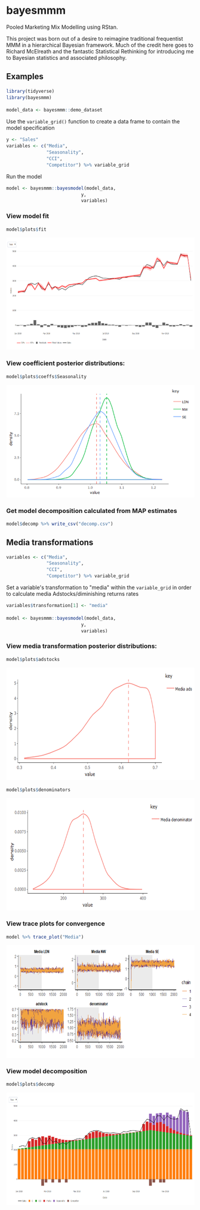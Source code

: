 # bayesmmm

Pooled Marketing Mix Modelling using RStan.

This project was born out of a desire to reimagine traditional frequentist MMM in a hierarchical Bayesian framework. Much of the credit here goes to Richard McElreath and the fantastic Statistical Rethinking for introducing me to Bayesian statistics and associated philosophy.

## Examples


```r
library(tidyverse)
library(bayesmmm)

model_data <- bayesmmm::demo_dataset
```

Use the `variable_grid()` function to create a data frame to contain the model specification

```r
y <- "Sales"
variables <- c("Media",
               "Seasonality",
               "CCI",
               "Competitor") %>% variable_grid
```
Run the model

```r
model <- bayesmmm::bayesmodel(model_data,
                            y,
                            variables)
```

### View model fit
```r
model$plots$fit
```
<p align="center">
  <img height="300" src="https://github.com/nrhodes1451/bayesmmm/blob/master/img/model.png">
</p>

### View coefficient posterior distributions:
```r
model$plots$coeffs$Seasonality
```
<p align="center">
  <img height="300" src="https://github.com/nrhodes1451/bayesmmm/blob/master/img/coeffs.png">
</p>

### Get model decomposition calculated from MAP estimates
```r
model$decomp %>% write_csv("decomp.csv")
```

## Media transformations

```r
variables <- c("Media",
               "Seasonality",
               "CCI",
               "Competitor") %>% variable_grid
```
Set a variable's transformation to "media" within the `variable_grid` in order to calculate media Adstocks/diminishing returns rates
```r
variables$transformation[1] <- "media"

model <- bayesmmm::bayesmodel(model_data,
                            y,
                            variables)
```

### View media transformation posterior distributions:

```r
model$plots$adstocks
```

<p align="center">
  <img height="300" src="https://github.com/nrhodes1451/bayesmmm/blob/master/img/adstock.png">
</p>

```r
model$plots$denominators
```

<p align="center">
  <img height="300" src="https://github.com/nrhodes1451/bayesmmm/blob/master/img/denominator.png">
</p>

### View trace plots for convergence
```r
model %>% trace_plot("Media")
```
<p align="center">
  <img height="300" src="https://github.com/nrhodes1451/bayesmmm/blob/master/img/chains.png">
</p>

### View model decomposition
```r
model$plots$decomp
```
<p align="center">
  <img height="300" src="https://github.com/nrhodes1451/bayesmmm/blob/master/img/decomp.png">
</p>
